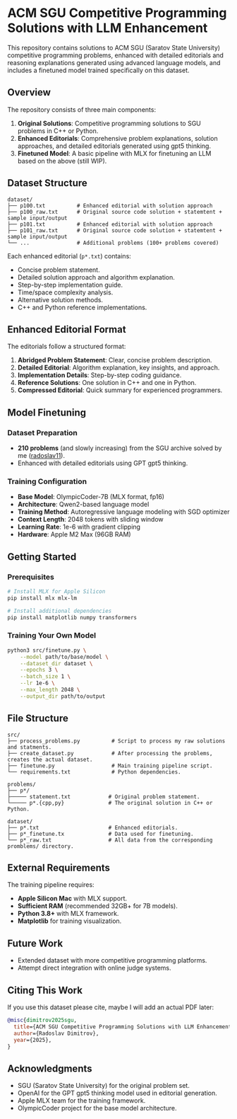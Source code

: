 # ACM SGU Competitive Programming Solutions with LLM Enhancement

This repository contains solutions to ACM SGU (Saratov State University) competitive programming problems, enhanced with detailed editorials and reasoning explanations generated using advanced language models, and includes a finetuned model trained specifically on this dataset.

## Overview

The repository consists of three main components:

1. **Original Solutions**: Competitive programming solutions to SGU problems in C++ or Python.
2. **Enhanced Editorials**: Comprehensive problem explanations, solution approaches, and detailed editorials generated using gpt5 thinking.
3. **Finetuned Model**: A basic pipeline with MLX for finetuning an LLM based on the above (still WIP).

## Dataset Structure

```
dataset/
├── p100.txt          # Enhanced editorial with solution approach
├── p100_raw.txt      # Original source code solution + statemtent + sample input/output
├── p101.txt          # Enhanced editorial with solution approach
├── p101_raw.txt      # Original source code solution + statemtent + sample input/output
└── ...               # Additional problems (100+ problems covered)
```

Each enhanced editorial (`p*.txt`) contains:
- Concise problem statement.
- Detailed solution approach and algorithm explanation.
- Step-by-step implementation guide.
- Time/space complexity analysis.
- Alternative solution methods.
- C++ and Python reference implementations.

## Enhanced Editorial Format

The editorials follow a structured format:
1. **Abridged Problem Statement**: Clear, concise problem description.
2. **Detailed Editorial**: Algorithm explanation, key insights, and approach.
3. **Implementation Details**: Step-by-step coding guidance.
4. **Reference Solutions**: One solution in C++ and one in Python.
5. **Compressed Editorial**: Quick summary for experienced programmers.

## Model Finetuning

### Dataset Preparation
- **210 problems** (and slowly increasing) from the SGU archive solved by me ([radoslav11](https://codeforces.com/problemsets/acmsguru/standings)).
- Enhanced with detailed editorials using GPT gpt5 thinking.

### Training Configuration
- **Base Model**: OlympicCoder-7B (MLX format, fp16)
- **Architecture**: Qwen2-based language model
- **Training Method**: Autoregressive language modeling with SGD optimizer
- **Context Length**: 2048 tokens with sliding window
- **Learning Rate**: 1e-6 with gradient clipping
- **Hardware**: Apple M2 Max (96GB RAM)

## Getting Started

### Prerequisites
```bash
# Install MLX for Apple Silicon
pip install mlx mlx-lm

# Install additional dependencies
pip install matplotlib numpy transformers
```

### Training Your Own Model
```bash
python3 src/finetune.py \
    --model path/to/base/model \
    --dataset_dir dataset \
    --epochs 3 \
    --batch_size 1 \
    --lr 1e-6 \
    --max_length 2048 \
    --output_dir path/to/output
```

## File Structure

```
src/
├── process_problems.py          # Script to process my raw solutions and statments.
├── create_dataset.py            # After processing the problems, creates the actual dataset.
├── finetune.py                  # Main training pipeline script.
└── requirements.txt             # Python dependencies.

problems/
├── p*/
├───── statement.txt            # Original problem statement.
└───── p*.{cpp,py}              # The original solution in C++ or Python.

dataset/
├── p*.txt                      # Enhanced editorials.
├── p*_finetune.tx              # Data used for finetuning. 
└── p*_raw.txt                  # All data from the corresponding promblems/ directory.
```

## External Requirements

The training pipeline requires:
- **Apple Silicon Mac** with MLX support.
- **Sufficient RAM** (recommended 32GB+ for 7B models).
- **Python 3.8+** with MLX framework.
- **Matplotlib** for training visualization.

## Future Work

- Extended dataset with more competitive programming platforms.
- Attempt direct integration with online judge systems.

## Citing This Work

If you use this dataset please cite, maybe I will add an actual PDF later:

```bibtex
@misc{dimitrov2025sgu,
  title={ACM SGU Competitive Programming Solutions with LLM Enhancement},
  author={Radoslav Dimitrov},
  year={2025},
}
```

## Acknowledgments

- SGU (Saratov State University) for the original problem set.
- OpenAI for the GPT gpt5 thinking model used in editorial generation.
- Apple MLX team for the training framework.
- OlympicCoder project for the base model architecture.
